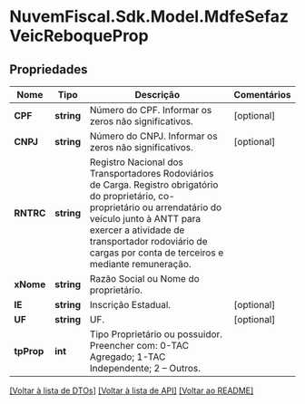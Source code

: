# NuvemFiscal.Sdk.Model.MdfeSefazVeicReboqueProp

## Propriedades

Nome | Tipo | Descrição | Comentários
------------ | ------------- | ------------- | -------------
**CPF** | **string** | Número do CPF.  Informar os zeros não significativos. | [optional] 
**CNPJ** | **string** | Número do CNPJ.  Informar os zeros não significativos. | [optional] 
**RNTRC** | **string** | Registro Nacional dos Transportadores Rodoviários de Carga.  Registro obrigatório do proprietário, co-proprietário ou arrendatário do veículo junto à ANTT para exercer a atividade de transportador rodoviário de cargas por conta de terceiros e mediante remuneração. | 
**xNome** | **string** | Razão Social ou Nome do proprietário. | 
**IE** | **string** | Inscrição Estadual. | [optional] 
**UF** | **string** | UF. | [optional] 
**tpProp** | **int** | Tipo Proprietário ou possuidor.  Preencher com:              0-TAC Agregado;              1-TAC Independente;                2 – Outros. | 

[[Voltar à lista de DTOs]](../README.md#documentation-for-models) [[Voltar à lista de API]](../README.md#documentation-for-api-endpoints) [[Voltar ao README]](../README.md)

